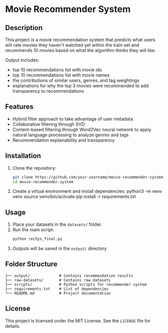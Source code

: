 # Movie Recommender System

## Description
This project is a movie recommendation system that predicts what users will rate movies they haven't watched yet within the train set and recommends 10 movies based on what the algorithm thinks they will like.

Output includes:
- top 10 recommendations list with movie ids
- top 10 recommendations list with movie names
- the contributions of similar users, genres, and tag weightings
- explanations for why the top 3 movies were recommended to add transparency to recommendations

## Features
- Hybrid filter approach to take advantage of user metadata
- Collaborative filtering through SVD
- Content-based filtering through Word2Vec neural network to apply natural language processing to analyze genres and tags
- Recommendation explainability and transparency

## Installation
1. Clone the repository:
    ```bash
    git clone https://github.com/your-username/movie-recommender-system.git
    cd movie-recommender-system

2. Create a virtual environment and install dependencies:
    python3 -m venv venv
    source venv/bin/activate
    pip install -r requirements.txt

## Usage
1. Place your datasets in the `datasets/` folder.
2. Run the main script:
    ```bash
    python recSys_final.py
3. Outputs will be saved in the `output/` directory

## Folder Structure
```
├── output/             # Contains recommendation results
├── raw-datasets/       # Contains raw datasets
├── scripts/            # Python scripts for recommender system
├── requirements.txt    # List of dependencies
└── README.md           # Project documentation
```

## License
This project is licensed under the MIT License. See the `LICENSE` file for details.